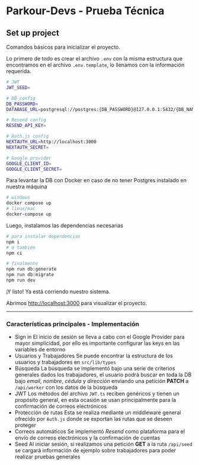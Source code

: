 # Parkour-Devs - Prueba Técnica

## Set up project

Comandos básicos para inicializar el proyecto.

Lo primero de todo es crear el archivo `.env` con la misma estructura que encontramos en el archivo `.env.template`, lo llenamos con la información requerida.

```bash
# JWT
JWT_SEED=

# DB config
DB_PASSWORD=
DATABASE_URL=postgresql://postgres:{DB_PASSWORD}@127.0.0.1:5432/{DB_NAME}

# Resend config
RESEND_API_KEY=

# Auth.js config
NEXTAUTH_URL=http://localhost:3000
NEXTAUTH_SECRET=

# Google provider
GOOGLE_CLIENT_ID=
GOOGLE_CLIENT_SECRET=
```

Para levantar la DB con Docker en caso de no tener Postgres instalado en nuestra máquina

```bash
# windows
docker compose up
# linux/mac
docker-compose up
```

Luego, instalamos las dependencias necesarias

```bash
# para instalar dependencias
npm i
# o también
npm ci

# finalmente
npm run db:generate
npm run db:migrate
npm run dev
```

¡Y listo! Ya está corriendo nuestro sistema.

Abrimos [http://localhost:3000](http://localhost:3000) para visualizar el proyecto.

---

### Características principales - Implementación

+ Sign in
El inicio de sesión se lleva a cabo con el Google Provider para mayor simplicidad, por ello es importante configurar las keys en las variables de entorno
+ Usuarios y Trabajadores
Se puede encontrar la estructura de los usuarios y trabajadores en `src/lib/types`
+ Búsqueda
La búsqueda se implementó bajo una serie de criterios generales dados los trabajadores, el usuario podrá buscar en toda la DB bajo *email*, *nombre*, *cédula* y *dirección* enviando una petición **PATCH** a `/api/worker` con los datos de la búsqueda
+ JWT
Los métodos del archivo `JWT.ts` reciben genéricos y tienen un propósito general, en esta ocasión se usan principalmente para la confirmación de correos electrónicos
+ Protección de rutas
Esta se realiza mediante un middleware general ofrecido por `Auth.js` donde se exportan las rutas que se deseen proteger
+ Correos automáticos
Se implementó *Resend* como plataforma para el envío de correos electrónicos y la confirmación de cuentas
+ Seed
Al iniciar sesión, si realizamos una petición **GET** a la ruta `/api/seed` se cargará información de ejemplo sobre trabajadores para poder realizar pruebas generales
